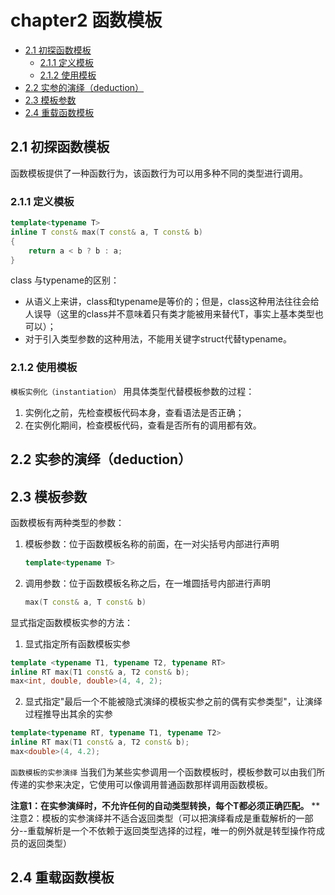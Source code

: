 # chapter2 函数模板


<!-- vim-markdown-toc GFM -->

* [2.1 初探函数模板](#21-初探函数模板)
    - [2.1.1 定义模板](#211-定义模板)
    - [2.1.2 使用模板](#212-使用模板)
* [2.2 实参的演绎（deduction）](#22-实参的演绎deduction)
* [2.3 模板参数](#23-模板参数)
* [2.4 重载函数模板](#24-重载函数模板)

<!-- vim-markdown-toc -->



## 2.1 初探函数模板

函数模板提供了一种函数行为，该函数行为可以用多种不同的类型进行调用。

### 2.1.1 定义模板

```c++
template<typename T>
inline T const& max(T const& a, T const& b)
{
    return a < b ? b : a;
}
```

class 与typename的区别：

- 从语义上来讲，class和typename是等价的；但是，class这种用法往往会给人误导（这里的class并不意味着只有类才能被用来替代T，事实上基本类型也可以）；
- 对于引入类型参数的这种用法，不能用关键字struct代替typename。

### 2.1.2 使用模板

`模板实例化（instantiation）` 用具体类型代替模板参数的过程：

1. 实例化之前，先检查模板代码本身，查看语法是否正确；
2. 在实例化期间，检查模板代码，查看是否所有的调用都有效。



## 2.2 实参的演绎（deduction）



## 2.3 模板参数

函数模板有两种类型的参数：

1. 模板参数：位于函数模板名称的前面，在一对尖括号内部进行声明

    ```c++
    template<typename T>
    ```

2. 调用参数：位于函数模板名称之后，在一堆圆括号内部进行声明

    ```c++
    max(T const& a, T const& b)
    ```

显式指定函数模板实参的方法：

1. 显式指定所有函数模板实参

```c++
template <typename T1, typename T2, typename RT>
inline RT max(T1 const& a, T2 const& b);
max<int, double, double>(4, 4, 2);
```

2. 显式指定"最后一个不能被隐式演绎的模板实参之前的偶有实参类型"，让演绎过程推导出其余的实参

```c++
template<typename RT, typename T1, typename T2>
inline RT max(T1 const& a, T2 const& b);
max<double>(4, 4.2);
```

`函数模板的实参演绎` 当我们为某些实参调用一个函数模板时，模板参数可以由我们所传递的实参来决定，它使用可以像调用普通函数那样调用函数模板。

**注意1：在实参演绎时，不允许任何的自动类型转换，每个T都必须正确匹配。**
**注意2：模板的实参演绎并不适合返回类型（可以把演绎看成是重载解析的一部分--重载解析是一个不依赖于返回类型选择的过程，唯一的例外就是转型操作符成员的返回类型）


## 2.4 重载函数模板
